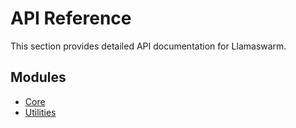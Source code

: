 # API Reference

This section provides detailed API documentation for Llamaswarm.

## Modules

- [Core](core.md)
- [Utilities](utilities.md)
